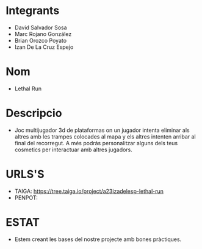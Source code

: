  # Integrants
 * David Salvador Sosa
 * Marc  Rojano González
 * Brian Orozco Poyato
 * Izan De La Cruz Espejo

 # Nom 
 * Lethal Run

 # Descripcio
 * Joc multijugador 3d de plataformas on un jugador intenta eliminar als altres amb les trampes colocades al mapa y els altres intenten arribar al final del recorregut. A més podrás personalitzar alguns dels teus cosmetics per interactuar amb altres jugadors.

 # URLS'S
 * TAIGA: https://tree.taiga.io/project/a23izadelesp-lethal-run
 * PENPOT: 

 # ESTAT
* Estem creant les bases del nostre projecte amb bones pràctiques.

